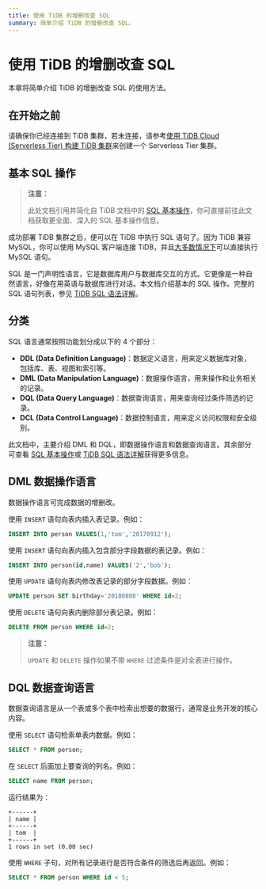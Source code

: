```yaml
---
title: 使用 TiDB 的增删改查 SQL
summary: 简单介绍 TiDB 的增删改查 SQL。
---
```


# 使用 TiDB 的增删改查 SQL

本章将简单介绍 TiDB 的增删改查 SQL 的使用方法。

## 在开始之前

请确保你已经连接到 TiDB 集群，若未连接，请参考[使用 TiDB Cloud (Serverless Tier) 构建 TiDB 集群](/develop/dev-guide-build-cluster-in-cloud.md#第-1-步创建-serverless-tier-集群)来创建一个 Serverless Tier 集群。

## 基本 SQL 操作

> **注意：**
>
> 此处文档引用并简化自 TiDB 文档中的 [SQL 基本操作](/basic-sql-operations.md)，你可直接前往此文档获取更全面、深入的 SQL 基本操作信息。

成功部署 TiDB 集群之后，便可以在 TiDB 中执行 SQL 语句了。因为 TiDB 兼容 MySQL，你可以使用 MySQL 客户端连接 TiDB，并且[大多数情况下](/mysql-compatibility.md)可以直接执行 MySQL 语句。

SQL 是一门声明性语言，它是数据库用户与数据库交互的方式。它更像是一种自然语言，好像在用英语与数据库进行对话。本文档介绍基本的 SQL 操作。完整的 SQL 语句列表，参见 [TiDB SQL 语法详解](https://pingcap.github.io/sqlgram/)。

## 分类

SQL 语言通常按照功能划分成以下的 4 个部分：

- **DDL (Data Definition Language)**：数据定义语言，用来定义数据库对象，包括库、表、视图和索引等。
- **DML (Data Manipulation Language)**：数据操作语言，用来操作和业务相关的记录。
- **DQL (Data Query Language)**：数据查询语言，用来查询经过条件筛选的记录。
- **DCL (Data Control Language)**：数据控制语言，用来定义访问权限和安全级别。

此文档中，主要介绍 DML 和 DQL，即数据操作语言和数据查询语言。其余部分可查看 [SQL 基本操作](/basic-sql-operations.md)或 [TiDB SQL 语法详解](https://pingcap.github.io/sqlgram/)获得更多信息。

## DML 数据操作语言

数据操作语言可完成数据的增删改。

使用 `INSERT` 语句向表内插入表记录。例如：


```sql
INSERT INTO person VALUES(1,'tom','20170912');
```

使用 `INSERT` 语句向表内插入包含部分字段数据的表记录。例如：


```sql
INSERT INTO person(id,name) VALUES('2','bob');
```

使用 `UPDATE` 语句向表内修改表记录的部分字段数据。例如：


```sql
UPDATE person SET birthday='20180808' WHERE id=2;
```

使用 `DELETE` 语句向表内删除部分表记录。例如：


```sql
DELETE FROM person WHERE id=2;
```

> **注意：**
>
> `UPDATE` 和 `DELETE` 操作如果不带 `WHERE` 过滤条件是对全表进行操作。

## DQL 数据查询语言

数据查询语言是从一个表或多个表中检索出想要的数据行，通常是业务开发的核心内容。

使用 `SELECT` 语句检索单表内数据。例如：


```sql
SELECT * FROM person;
```

在 `SELECT` 后面加上要查询的列名。例如：


```sql
SELECT name FROM person;
```

运行结果为：

```
+------+
| name |
+------+
| tom  |
+------+
1 rows in set (0.00 sec)
```

使用 `WHERE` 子句，对所有记录进行是否符合条件的筛选后再返回。例如：


```sql
SELECT * FROM person WHERE id < 5;
```
